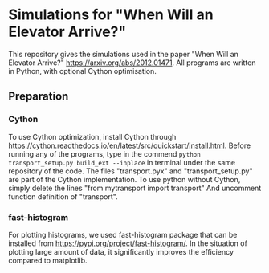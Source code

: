 # Simulations for "When Will an Elevator Arrive?"
This repository gives the simulations used in the paper "When Will an Elevator Arrive?" https://arxiv.org/abs/2012.01471. All programs are written in Python, with optional Cython optimisation.

## Preparation
### Cython
To use Cython optimization, install Cython through https://cython.readthedocs.io/en/latest/src/quickstart/install.html.
Before running any of the programs, type in the commend `python transport_setup.py build_ext --inplace` in terminal under the same repository of the code. 
The files "transport.pyx" and "transport_setup.py" are part of the Cython implementation. To use python without Cython, simply delete the lines "from mytransport import transport"
And uncomment function definition of "transport".

### fast-histogram
For plotting histograms, we used fast-histogram package that can be installed from https://pypi.org/project/fast-histogram/. In the situation of plotting large amount of data, it significantly improves the efficiency compared to matplotlib.

